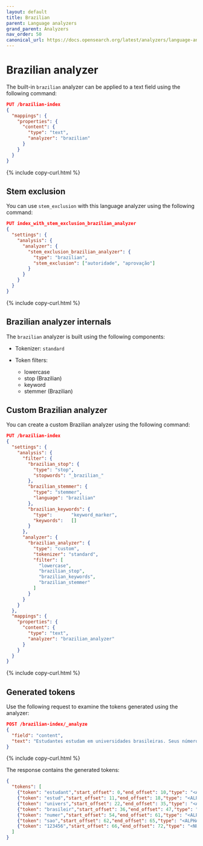 ```yaml
---
layout: default
title: Brazilian
parent: Language analyzers
grand_parent: Analyzers
nav_order: 50
canonical_url: https://docs.opensearch.org/latest/analyzers/language-analyzers/brazilian/
---
```


# Brazilian analyzer

The built-in `brazilian` analyzer can be applied to a text field using the following command:

```json
PUT /brazilian-index
{
  "mappings": {
    "properties": {
      "content": {
        "type": "text",
        "analyzer": "brazilian"
      }
    }
  }
}
```
{% include copy-curl.html %}

## Stem exclusion

You can use `stem_exclusion` with this language analyzer using the following command:

```json
PUT index_with_stem_exclusion_brazilian_analyzer
{
  "settings": {
    "analysis": {
      "analyzer": {
        "stem_exclusion_brazilian_analyzer": {
          "type": "brazilian",
          "stem_exclusion": ["autoridade", "aprovação"]
        }
      }
    }
  }
}
```
{% include copy-curl.html %}

## Brazilian analyzer internals

The `brazilian` analyzer is built using the following components:

- Tokenizer: `standard`

- Token filters:
  - lowercase
  - stop (Brazilian)
  - keyword
  - stemmer (Brazilian)

## Custom Brazilian analyzer

You can create a custom Brazilian analyzer using the following command:

```json
PUT /brazilian-index
{
  "settings": {
    "analysis": {
      "filter": {
        "brazilian_stop": {
          "type": "stop",
          "stopwords": "_brazilian_"
        },
        "brazilian_stemmer": {
          "type": "stemmer",
          "language": "brazilian"
        },
        "brazilian_keywords": {
          "type":       "keyword_marker",
          "keywords":   [] 
        }
      },
      "analyzer": {
        "brazilian_analyzer": {
          "type": "custom",
          "tokenizer": "standard",
          "filter": [
            "lowercase",
            "brazilian_stop",
            "brazilian_keywords",
            "brazilian_stemmer"
          ]
        }
      }
    }
  },
  "mappings": {
    "properties": {
      "content": {
        "type": "text",
        "analyzer": "brazilian_analyzer"
      }
    }
  }
}
```
{% include copy-curl.html %}

## Generated tokens

Use the following request to examine the tokens generated using the analyzer:

```json
POST /brazilian-index/_analyze
{
  "field": "content",
  "text": "Estudantes estudam em universidades brasileiras. Seus números são 123456."
}
```
{% include copy-curl.html %}

The response contains the generated tokens:

```json
{
  "tokens": [
    {"token": "estudant","start_offset": 0,"end_offset": 10,"type": "<ALPHANUM>","position": 0},
    {"token": "estud","start_offset": 11,"end_offset": 18,"type": "<ALPHANUM>","position": 1},
    {"token": "univers","start_offset": 22,"end_offset": 35,"type": "<ALPHANUM>","position": 3},
    {"token": "brasileir","start_offset": 36,"end_offset": 47,"type": "<ALPHANUM>","position": 4},
    {"token": "numer","start_offset": 54,"end_offset": 61,"type": "<ALPHANUM>","position": 6},
    {"token": "sao","start_offset": 62,"end_offset": 65,"type": "<ALPHANUM>","position": 7},
    {"token": "123456","start_offset": 66,"end_offset": 72,"type": "<NUM>","position": 8}
  ]
}
```